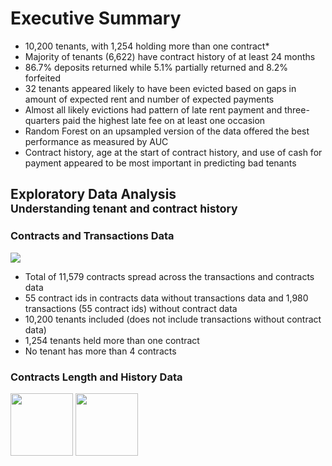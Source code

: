 # Executive Summary

- 10,200 tenants, with 1,254 holding more than one contract*
- Majority of tenants (6,622) have contract history of at least 24 months
- 86.7% deposits returned while 5.1% partially returned and 8.2% forfeited
- 32 tenants appeared likely to have been evicted based on gaps in amount of expected rent and number of expected payments
- Almost all likely evictions had pattern of late rent payment and three-quarters paid the highest late fee on at least one occasion
- Random Forest on an upsampled version of the data offered the best performance as measured by AUC
- Contract history, age at the start of contract history, and use of cash for payment appeared to be most important in predicting bad tenants

## Exploratory Data Analysis<br><sup> Understanding tenant and contract history</sup>

### Contracts and Transactions Data
![](https://github.com/christianmconroy/Projects/blob/master/bad_tenant_ml_modeling/images/num_con_by_ten.png)

- Total of 11,579 contracts spread across the transactions and contracts data
- 55 contract ids in contracts data without transactions data and 1,980 transactions (55 contract ids) without contract data
- 10,200 tenants included (does not include transactions without contract data)
- 1,254 tenants held more than one contract
- No tenant has more than 4 contracts

### Contracts Length and History Data
<p float="left">
  <img src="https://github.com/christianmconroy/Projects/blob/master/bad_tenant_ml_modeling/images/length_contract_hist.png" width="100" />
  <img src="https://github.com/christianmconroy/Projects/blob/master/bad_tenant_ml_modeling/images/length_contract_by_tenant.png" width="100" /> 
</p>


